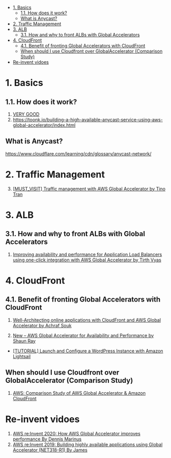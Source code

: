 

<!-- TOC -->

- [1. Basics](#1-basics)
  - [1.1. How does it work?](#11-how-does-it-work)
  - [What is Anycast?](#what-is-anycast)
- [2. Traffic Management](#2-traffic-management)
- [3. ALB](#3-alb)
  - [3.1. How and why to front ALBs with Global Accelerators](#31-how-and-why-to-front-albs-with-global-accelerators)
- [4. CloudFront](#4-cloudfront)
  - [4.1. Benefit of fronting Global Accelerators with CloudFront](#41-benefit-of-fronting-global-accelerators-with-cloudfront)
  - [When should I use Cloudfront over GlobalAccelerator (Comparison Study)](#when-should-i-use-cloudfront-over-globalaccelerator-comparison-study)
- [Re-invent vidoes](#re-invent-vidoes)

<!-- /TOC -->

# 1. Basics

## 1.1. How does it work?

1. [VERY GOOD](https://www.geeksforgeeks.org/amazon-web-services-global-accelerator/)
1. https://toonk.io/building-a-high-available-anycast-service-using-aws-global-accelerator/index.html

## What is Anycast?

https://www.cloudflare.com/learning/cdn/glossary/anycast-network/

# 2. Traffic Management

3. [[MUST_VISIT] Traffic management with AWS Global Accelerator by Tino Tran](https://aws.amazon.com/blogs/networking-and-content-delivery/traffic-management-with-aws-global-accelerator/)

# 3. ALB

## 3.1. How and why to front ALBs with Global Accelerators

1. [Improving availability and performance for Application Load Balancers using one-click integration with AWS Global Accelerator by Tirth Vyas](https://aws.amazon.com/blogs/networking-and-content-delivery/improving-availability-and-performance-for-application-load-balancers-using-one-click-integration-with-aws-global-accelerator/)

# 4. CloudFront

## 4.1. Benefit of fronting Global Accelerators with CloudFront

1. [Well-Architecting online applications with CloudFront and AWS Global Accelerator by Achraf Souk](https://aws.amazon.com/blogs/networking-and-content-delivery/well-architecting-online-applications-with-cloudfront-and-aws-global-accelerator/)

1. [New – AWS Global Accelerator for Availability and Performance by Shaun Ray](https://aws.amazon.com/blogs/aws/new-aws-global-accelerator-for-availability-and-performance/)
- [[TUTORIAL] Launch and Configure a WordPress Instance with Amazon Lightsail](https://aws.amazon.com/getting-started/hands-on/launch-a-wordpress-website/)

## When should I use Cloudfront over GlobalAccelerator (Comparison Study)

1. [AWS: Comparison Study of AWS Global Accelerator & Amazon CloudFront](https://medium.com/@mail2praveensunks/aws-differences-between-global-accelerator-cloudfront-b23bf39463c3)

# Re-invent vidoes

1. [AWS re:Invent 2020: How AWS Global Accelerator improves performance By Dennis Marinus](https://www.youtube.com/watch?v=daJ2bmw_css)
1. [AWS re:Invent 2019: Building highly available applications using Global Accelerator (NET318-R1) By James](https://www.youtube.com/watch?v=3ud_LLpzOAE)
